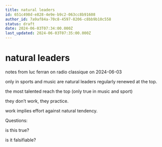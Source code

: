 ```yaml
---
title: natural leaders
id: 651c498d-e828-4e9e-b9c2-063cc8b91608
author_id: 7a9af84a-70c8-4597-8206-c8bb9b10c558
status: draft
date: 2024-06-03T07:34:00.000Z
last_updated: 2024-06-03T07:35:00.000Z
---
```


# natural leaders


notes from luc ferran on radio classique on 2024-06-03

only in sports and music are natural leaders regularly renewed at the top.

the most talented reach the top (only true in music and sport)

they don’t work, they practice.

work implies effort against natural tendency.



Questions:

 is this true?

is it falsifiable?
